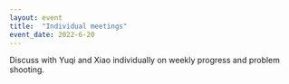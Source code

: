 ```yaml
---
layout: event
title:  "Individual meetings"
event_date: 2022-6-20
---
```


Discuss with Yuqi and Xiao individually on weekly progress and problem shooting.